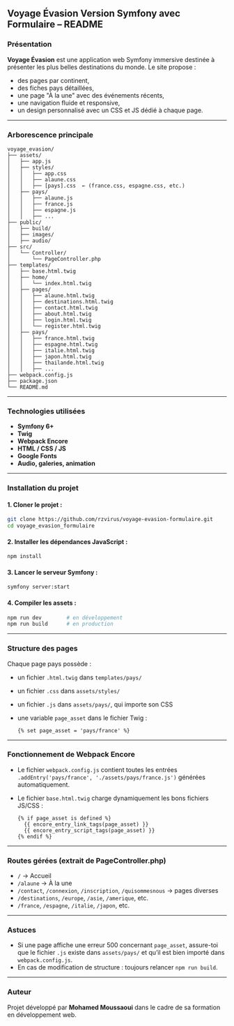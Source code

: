 ##  Voyage Évasion Version Symfony avec Formulaire – README

###  Présentation

**Voyage Évasion** est une application web Symfony immersive destinée à présenter les plus belles destinations du monde. Le site propose :

* des pages par continent,
* des fiches pays détaillées,
* une page "À la une" avec des événements récents,
* une navigation fluide et responsive,
* un design personnalisé avec un CSS et JS dédié à chaque page.

---

###  Arborescence principale

```
voyage_evasion/
├── assets/
│   ├── app.js
│   ├── styles/
│   │   ├── app.css
│   │   ├── alaune.css
│   │   ├── [pays].css  ← (france.css, espagne.css, etc.)
│   ├── pays/
│   │   ├── alaune.js
│   │   ├── france.js
│   │   ├── espagne.js
│   │   ├── ...
├── public/
│   ├── build/
│   ├── images/
│   ├── audio/
├── src/
│   └── Controller/
│       └── PageController.php
├── templates/
│   ├── base.html.twig
│   ├── home/
│   │   └── index.html.twig
│   ├── pages/
│   │   ├── alaune.html.twig
│   │   ├── destinations.html.twig
│   │   ├── contact.html.twig
│   │   ├── about.html.twig
│   │   ├── login.html.twig
│   │   └── register.html.twig
│   ├── pays/
│   │   ├── france.html.twig
│   │   ├── espagne.html.twig
│   │   ├── italie.html.twig
│   │   ├── japon.html.twig
│   │   ├── thailande.html.twig
│   │   ├── ...
├── webpack.config.js
├── package.json
└── README.md
```

---

###  Technologies utilisées

* **Symfony 6+**
* **Twig**
* **Webpack Encore**
* **HTML / CSS / JS**
* **Google Fonts**
* **Audio, galeries, animation**

---

###  Installation du projet

#### 1. Cloner le projet :

```bash
git clone https://github.com/rzvirus/voyage-evasion-formulaire.git
cd voyage_evasion_formulaire
```

#### 2. Installer les dépendances JavaScript :

```bash
npm install
```

#### 3. Lancer le serveur Symfony :

```bash
symfony server:start
```

#### 4. Compiler les assets :

```bash
npm run dev        # en développement
npm run build      # en production
```

---

###  Structure des pages

Chaque page pays possède :

* un fichier `.html.twig` dans `templates/pays/`
* un fichier `.css` dans `assets/styles/`
* un fichier `.js` dans `assets/pays/`, qui importe son CSS
* une variable `page_asset` dans le fichier Twig :

  ```twig
  {% set page_asset = 'pays/france' %}
  ```

---

###  Fonctionnement de Webpack Encore

* Le fichier `webpack.config.js` contient toutes les entrées `.addEntry('pays/france', './assets/pays/france.js')` générées automatiquement.
* Le fichier `base.html.twig` charge dynamiquement les bons fichiers JS/CSS :

  ```twig
  {% if page_asset is defined %}
    {{ encore_entry_link_tags(page_asset) }}
    {{ encore_entry_script_tags(page_asset) }}
  {% endif %}
  ```

---

###  Routes gérées (extrait de PageController.php)

* `/` → Accueil
* `/alaune` → À la une
* `/contact`, `/connexion`, `/inscription`, `/quisommesnous` → pages diverses
* `/destinations`, `/europe`, `/asie`, `/amerique`, etc.
* `/france`, `/espagne`, `/italie`, `/japon`, etc.

---

###  Astuces

* Si une page affiche une erreur 500 concernant `page_asset`, assure-toi que le fichier `.js` existe dans `assets/pays/` et qu’il est bien importé dans `webpack.config.js`.
* En cas de modification de structure : toujours relancer `npm run build`.

---

###  Auteur

Projet développé par **Mohamed Moussaoui** dans le cadre de sa formation en développement web.
